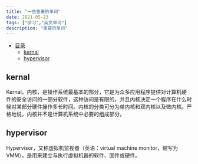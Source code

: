 ```yaml
---
title: "一些重要的单词"
date: 2021-05-23
tags: ["学习","英文单词"]
description: "重要的单词"
---
```

* [目录](#目录)  
    * [kernal](#kernal)  
    * [hypervisor](#hypervisor)

## kernal
Kernal，内核，是操作系统最基本的部分，它是为众多应用程序提供对计算机硬件的安全访问的一部分软件，这种访问是有限的，并且内核决定一个程序在什么时候对某部分硬件操作多长时间。内核的分类可分为单内核和双内核以及微内核。严格地说，内核并不是计算机系统中必要的组成部分。

## hypervisor
Hypervisor，又称虚拟机监视器（英语：virtual machine monitor，缩写为 VMM），是用来建立与执行虚拟机器的软件、固件或硬件。
